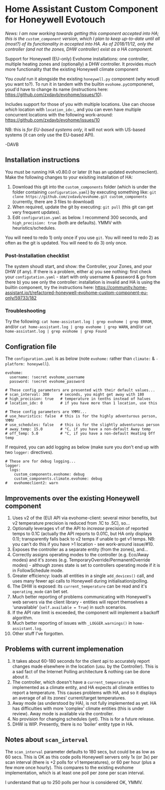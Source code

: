 # Home Assistant Custom Component for Honeywell Evotouch

_News: I am now working towards getting this component accepted into HA; this is the `custom_component` version, which I plan to keep up-to-date until all (most?) of its functionality in accepted into HA. As of 2018/11/12, only the controller (and not the zones, DHW controller) exist as a HA component._

Support for Honeywell (EU-only) Evohome installations: one controller, multiple heating zones and (optionally) a DHW controller.  It provides _much_ more functionality that the existing Honeywell climate component 

You _could_ run it alongside the existing `honeywell.py` component (why woudl you want to?). To run it in tandem with the builtin `evohome.py`componenet, youd'd have to change its name (instructions here: https://github.com/zxdavb/evohome/issues/10).  

Includes support for those of you with multiple locations.  Use can choose _which_ location with `location_idx:`, and you can even have multiple concurrent locations with the following work-around: https://github.com/zxdavb/evohome/issues/10

NB: this is _for EU-based systems only_, it will not work with US-based systems (it can only use the EU-based API).

-DAVB

## Installation instructions

You must be running HA v0.80.0 or later (it has an updated evohomeclient).  Make the following changes to your exisiting installation of HA:
 1. Download this git into the `custom_components` folder (which is under the folder containing `configuration.yaml`) by executing something like: `git clone https://github.com/zxdavb/evohome.git custom_components` (currently, there are 3 files to download)
 2. When required, update the git by executing: `git pull` (this git can get very frequent updates).
 3. Edit `configuration.yaml` as below.  I recommend 300 seconds, and `high_precision: true` (both are defaults). YMMV with heuristics/schedules.
 
You will need to redo 1) only once if you use `git`.  You will need to redo 2) as often as the git is updated. You will need to do 3) only once.

### Post-Installation checklist

The system shoudl start, and show: the Controller, your Zones, and your DHW (if any).  If there is a problem, either
a) you see nothing: first check your `configutation.yaml` - start with only username & password & go from there
b) you see only the controller: installation is invalid and HA is using the builtin component, try the instructions here: https://community.home-assistant.io/t/refactored-honeywell-evohome-custom-component-eu-only/59733/182

### Troubleshooting

Try the following:
  `cat home-assistant.log | grep evohome | grep ERROR`, and/or
  `cat home-assistant.log | grep evohome | grep WARN`, and/or
  `cat home-assistant.log | grep evohome | grep Found`

## Configration file

The `configuration.yaml` is as below (note `evohome:` rather than `climate:` & `- platform: honeywell`).  
```
evohome:
  username: !secret evohome_username
  password: !secret evohome_password

# These config parameters are presented with their default values...
# scan_interval: 300     # seconds, you might get away with 180
# high_precision: true   # temperature in tenths instead of halves
# location_idx: 0        # if you have more than 1 location, use this

# These config parameters are YMMV...
# use_heuristics: false  # this is for the highly adventurous person, YMMV
# use_schedules: false   # this is for the slightly adventurous person
# away_temp: 15.0        # °C, if you have a non-default Away temp
# off_temp: 5.0          # °C, if you have a non-default Heating Off temp
```
If required, you can add logging as below (make sure you don't end up with two `logger:` directives).
```
# These are for debug logging...
logger:
  logs:
    custom_components.evohome: debug
    custom_components.climate.evohome: debug
#   evohomeclient2: warn
```

## Improvements over the existing Honeywell component

1. Uses v2 of the (EU) API via evohome-client: several minor benefits, but v2 temperature precision is reduced from .1C to .5C), so...
2. Optionally leverages v1 of the API to _increase_ precision of reported temps to 0.1C (actually the API reports to 0.01C, but HA only displays 0.1); transparently falls back to v2 temps if unable to get v1 temps. NB: you can't do this if you have >1 location - see work-around issue/#10.
3. Exposes the controller as a separate entity (from the zones), and...
4. Correctly assigns operating modes to the controller (e.g. Eco/Away modes) and it's zones (e.g. TemporaryOverride/PermanentOverride modes) - although zones state is set to controllers operating mode if it is in FollowSchedule mode.
5. Greater efficiency: loads all entities in a single `add_devices()` call, and uses many fewer api calls to Honeywell during initialisation/polling.
6. The DHW is exposed: its `current_temperature` can be read and it's `operating_mode` can bet set.
7. Much better reporting of problems communicating with Honeywell's web servers via the client library - entities will report themselves a 'unavailable' (`self.available = True`) in such scenarios.
8. If the API rate limit is exceeded, the component will implement a backoff algorithm.
9. Much better reporting of issues with `_LOGGER.warnings()` in `home-assistant.log`.
9. Other stuff I've forgotten.

## Problems with current implemenation

1. It takes about 60-180 seconds for the client api to accurately report changes made elsewhere in the location (usu. by the Controller).  This is a sad fact of the Internet Polling architecture & nothing can be done about it.
2. The controller, which doesn't have a `current_temperature` is implemented as a climate entity, and HA expects all climate entities to report a temperature.  This causes problems with HA, and so it displays an average of all its zones' current/target temperatures.
3. Away mode (as understood by HA), is not fully implemented as yet.  HA has difficulties with more 'complex' climate entities (this is under review). Away mode is available via the controller.
4. No provision for changing schedules (yet).  This is for a future release.
5. DHW is WIP.  Presently, there is no 'boiler' entity type in HA.

## Notes about `scan_interval`

The `scan_interval` parameter defaults to 180 secs, but could be as low as 60 secs.  This is OK as this code polls Honeywell servers only 1x (or 3x) per scan interval (there is +2 polls for v1 temperatures), or 60 per hour (plus a few more once hourly).  This compares to the existing evohome implementation, which is at least one poll per zone per scan interval.  

I understand that up to 250 polls per hour is considered OK, YMMV.
